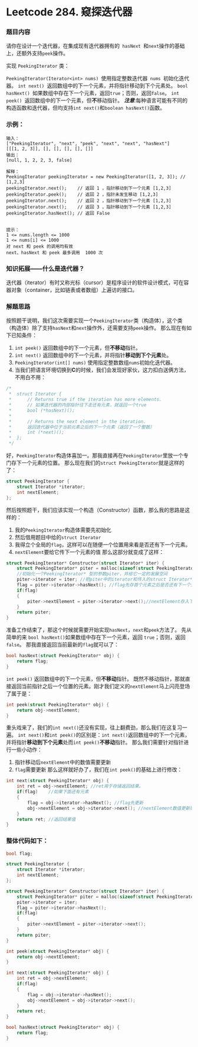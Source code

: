 # Leetcode 284. 窥探迭代器

### 题目内容

请你在设计一个迭代器，在集成现有迭代器拥有的` hasNext `和` next `操作的基础上，还额外支持` peek `操作。

实现 `PeekingIterator` 类：

`PeekingIterator(Iterator<int> nums) `使用指定整数迭代器` nums `初始化迭代器。
`int next() `返回数组中的下一个元素，并将指针移动到下个元素处。
`bool hasNext() `如果数组中存在下一个元素，返回` true `；否则，返回` false `。
`int peek() `返回数组中的下一个元素，但**不**移动指针。
***注意***:每种语言可能有不同的构造函数和迭代器，但均支持` int next() `和` boolean hasNext() `函数。

### 示例：
```
输入：
["PeekingIterator", "next", "peek", "next", "next", "hasNext"]
[[[1, 2, 3]], [], [], [], [], []]
输出：
[null, 1, 2, 2, 3, false]

解释：
PeekingIterator peekingIterator = new PeekingIterator([1, 2, 3]); // [1,2,3]
peekingIterator.next();    // 返回 1 ，指针移动到下一个元素 [1,2,3]
peekingIterator.peek();    // 返回 2 ，指针未发生移动 [1,2,3]
peekingIterator.next();    // 返回 2 ，指针移动到下一个元素 [1,2,3]
peekingIterator.next();    // 返回 3 ，指针移动到下一个元素 [1,2,3]
peekingIterator.hasNext(); // 返回 False
 
```
```
提示：
1 <= nums.length <= 1000
1 <= nums[i] <= 1000
对 next 和 peek 的调用均有效
next、hasNext 和 peek 最多调用  1000 次
```

### 知识拓展——什么是迭代器？
迭代器（iterator）有时又称光标（cursor）是程序设计的软件设计模式，可在容器对象（container，比如链表或者数组）上遍访的接口。
### 解题思路
按照题干说明，我们这次需要实现一个`PeekingIterator`类（构造体），这个类（构造体）除了支持`hasNext`和`next`操作外，还需要支持`peek`操作。
那么现在有如下已知条件：
1. `int peek()` 返回数组中的下一个元素，但**不移动**指针。
2. `int next()` 返回数组中的下一个元素，并将指针**移动到下个元素**处。
3. `PeekingIterator(int[] nums)` 使用指定整数数组`nums`初始化迭代器。
4. 当我们把语言环境切换到**C**的时候，我们会发现好家伙，这力扣白送俩方法，不用白不用：    
```c
/*
 *	struct Iterator {
 *		// Returns true if the iteration has more elements.
 *      // 如果迭代器的内部指针往下走还有元素，就返回一个true
 *		bool (*hasNext)();
 *
 * 		// Returns the next element in the iteration.
 *      返回迭代器中位于当前元素之后的下一个元素（返回了一个整数）
 *		int (*next)();
 *	};
 */

```
好，`PeekingIterator`构造体喜加一。那我直接再在`PeekingIterator`里放一个专门存下一个元素的位置。
那么现在我们的`struct PeekingIterator`就是这样的了：
```c
struct PeekingIterator {
    struct Iterator *iterator;
    int nextElement;
};
```
然后按照题干，我们应该实现一个构造（Constructor）函数，那么我的思路是这样的：
1. 我的`PeekingIterator`构造体需要先初始化
2. 然后借用题目中给的`struct Iterator`
3. 我得立个全局的`flag`，这样可以在随便一个位置用来看是否还有下一个元素。
4. `nextElement`要给它传下一个元素的值
那么这部分就变成了这样：
```c
struct PeekingIterator* Constructor(struct Iterator* iter) {
    struct PeekingIterator* piter = malloc(sizeof(struct PeekingIterator)); 
    //初始化一个PeekingIterator* 型的参数piter，并给它一定的发展空间
    piter->iterator = iter; //把piter中的iterator和传入的struct Iterator* iter链接
    flag = piter->iterator->hasNext(); //flag先存首个元素之后是否还有下一个元素
    if(flag)
    {
        piter->nextElement = piter->iterator->next();//nextElement存入下一个元素的值
    }
    return piter;
}
```
准备工作结束了，那这个时候就需要开始实现`hasNext`，`next`和`peek`方法了。
先从简单的来
`bool hasNext()`如果数组中存在下一个元素，返回 `true`；否则，返回 `false`。
那我直接返回当前最新的`flag`就可以了：
```c
bool hasNext(struct PeekingIterator* obj) {
    return flag;
}
```
`int peek()` 返回数组中的下一个元素，但**不移动**指针。
既然不移动指针，那就直接返回当前指针之后一个位置的元素。刚才我们定义的`nextElement`马上闪亮登场了属于是：
```c
int peek(struct PeekingIterator* obj) {
    return obj->nextElement;
}
```
重头戏来了，我们的`int next()`还没有实现，往上翻费劲，那么我们在这复习一遍。
`int next()`和`int peek()`的区别是：`int next()`返回数组中的下一个元素，并将指针**移动到下个元素**处而`int peek()`**不移动**指针。
那么我们需要针对指针进行一些小动作：
1. 指针移动后`nextElement`中的数值需要更新
2. `flag`需要更新
那么这样就好办了，我们在`int peek()`的基础上进行修改：
```c
int next(struct PeekingIterator* obj) {
    int ret = obj->nextElement; //ret用于存储返回结果。
    if(flag)    //如果下面还有元素
    {
        flag = obj->iterator->hasNext(); //flag先更新
        obj->nextElement = obj->iterator->next(); //nextElement数值更新顺带指针下移
    }
    return ret; //返回结果值
}
```

### 整体代码如下：

```c
bool flag;

struct PeekingIterator {
    struct Iterator *iterator;
    int nextElement;
};

struct PeekingIterator* Constructor(struct Iterator* iter) {
    struct PeekingIterator* piter = malloc(sizeof(struct PeekingIterator));
    piter->iterator = iter;
    flag = piter->iterator->hasNext();
    if(flag)
    {
        piter->nextElement = piter->iterator->next();
    }
    return piter;
}

int peek(struct PeekingIterator* obj) {
    return obj->nextElement;
}

int next(struct PeekingIterator* obj) {
    int ret = obj->nextElement;
    if(flag)
    {
        flag = obj->iterator->hasNext();
        obj->nextElement = obj->iterator->next();
    }
    return ret;
}

bool hasNext(struct PeekingIterator* obj) {
    return flag;
}
```

